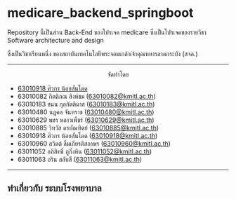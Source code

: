 # medicare_backend_springboot

Repository นี้เป็นส่วน Back-End ของโปรเจค medicare ซึ่งเป็นโปรเจคของรายวิชา Software architecture and design

ซึ่งเป็นวิชาเรียนหนึ่ง ของสถาบันเทคโนโลยีพระจอมเกล้าเจ้าคุณทหารลาดกระบัง (สจล.)

------------------------------

<p align="center">
จัดทำโดย
</p>

- [63010918 ศิวกร น้อยสันโดด](https://github.com/SiwakornJew)
- 63010082 กิตติภณ สิงห์ชม (63010082@kmitl.ac.th)
- 63010183 ชนน กุลกัตติมาส (63010183@kmitl.ac.th)
- 63010480 นฎคล จันทราช (63010480@kmitl.ac.th)
- 63010629 พชร หลาวเพ็ชร์ (63010629@kmitl.ac.th)
- 63010885 วิทวัส ดรบัณฑิตย์ (63010885@kmitl.ac.th)
- 63010918 ศิวกร​ น้อยสันโดด (63010918@kmitl.ac.th)
- 63010960 สวิตต์ ลิ้มเกียรติสถาพร (63010960@kmitl.ac.th)
- 63011052 อภิสิทธิ์ ภูกิ่งหิน (63011052@kmitl.ac.th)
- 63011063 อริน สลับสี (63011063@kmitl.ac.th) 


------------------------------

ทำเกี่ยวกับ ระบบโรงพยาบาล
------------------------------


